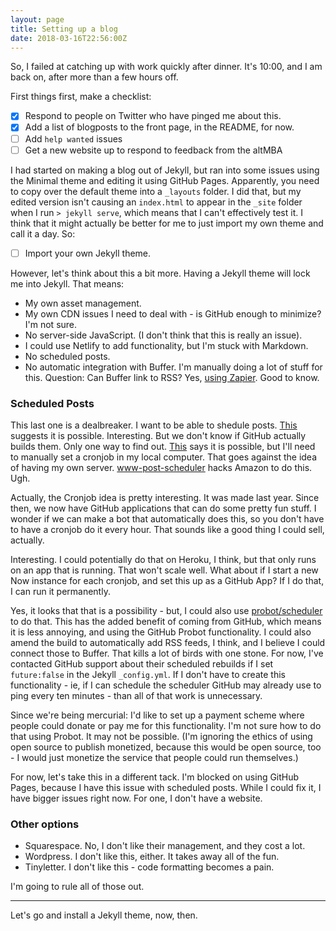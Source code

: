 ```yaml
---
layout: page
title: Setting up a blog
date: 2018-03-16T22:56:00Z
---
```


So, I failed at catching up with work quickly after dinner. It's 10:00, and I am back on, after more than a few hours off.

First things first, make a checklist: 

- [x] Respond to people on Twitter who have pinged me about this.
- [x] Add a list of blogposts to the front page, in the README, for now.
- [ ] Add `help wanted` issues
- [ ] Get a new website up to respond to feedback from the altMBA

I had started on making a blog out of Jekyll, but ran into some issues using the Minimal theme and editing it using GitHub Pages. Apparently, you need to copy over the default theme into a `_layouts` folder. I did that, but my edited version isn't causing an `index.html` to appear in the `_site` folder when I run `> jekyll serve`, which means that I can't effectively test it. I think that it might actually be better for me to just import my own theme and call it a day. So:

- [ ] Import your own Jekyll theme.

However, let's think about this a bit more. Having a Jekyll theme will lock me into Jekyll. That means:

- My own asset management.
- My own CDN issues I need to deal with - is GitHub enough to minimize? I'm not sure.
- No server-side JavaScript. (I don't think that this is really an issue).
- I could use Netlify to add functionality, but I'm stuck with Markdown.
- No scheduled posts.
- No automatic integration with Buffer. I'm manually doing a lot of stuff for this. Question: Can Buffer link to RSS? Yes, [using Zapier](https://zapier.com/apps/buffer/integrations/rss). Good to know.

### Scheduled Posts

This last one is a dealbreaker. I want to be able to shedule posts. [This](https://rgardler.github.io/2015/07/21/schedule-jekyll-posts) suggests it is possible. Interesting. But we don't know if GitHub actually builds them. Only one way to find out. [This](http://code.alxmjo.com/how-to-schedule-posts-with-jekyll/) says it is possible, but I'll need to manually set a cronjob in my local computer. That goes against the idea of having my own server. [www-post-scheduler](https://github.com/netlify/www-post-scheduler) hacks Amazon to do this. Ugh.

Actually, the Cronjob idea is pretty interesting. It was made last year. Since then, we now have GitHub applications that can do some pretty fun stuff. I wonder if we can make a bot that automatically does this, so you don't have to have a cronjob do it every hour. That sounds like a good thing I could sell, actually.

Interesting. I could potentially do that on Heroku, I think, but that only runs on an app that is running. That won't scale well. What about if I start a new Now instance for each cronjob, and set this up as a GitHub App? If I do that, I can run it permanently.

Yes, it looks that that is a possibility - but, I could also use [probot/scheduler](https://github.com/probot/scheduler) to do that. This has the added benefit of coming from GitHub, which means it is less annoying, and using the GitHub Probot functionality. I could also amend the build to automatically add RSS feeds, I think, and I believe I could connect those to Buffer. That kills a lot of birds with one stone. For now, I've contacted GitHub support about their scheduled rebuilds if I set `future:false` in the Jekyll `_config.yml`. If I don't have to create this functionality - ie, if I can schedule the scheduler GitHub may already use to ping every ten minutes - than all of that work is unnecessary.

Since we're being mercurial: I'd like to set up a payment scheme where people could donate or pay me for this functionality. I'm not sure how to do that using Probot. It may not be possible. (I'm ignoring the ethics of using open source to publish monetized, because this would be open source, too - I would just monetize the service that people could run themselves.)

For now, let's take this in a different tack. I'm blocked on using GitHub Pages, because I have this issue with scheduled posts. While I could fix it, I have bigger issues right now. For one, I don't have a website.

### Other options

- Squarespace. No, I don't like their management, and they cost a lot.
- Wordpress. I don't like this, either. It takes away all of the fun.
- Tinyletter. I don't like this - code formatting becomes a pain.

I'm going to rule all of those out.

---

Let's go and install a Jekyll theme, now, then.
